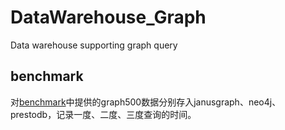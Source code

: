 # DataWarehouse_Graph
Data warehouse supporting graph query



## benchmark

对[benchmark](https://github.com/gaolk/graph-database-benchmark)中提供的graph500数据分别存入janusgraph、neo4j、prestodb，记录一度、二度、三度查询的时间。